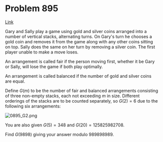# Problem 895

[Link](https://projecteuler.net/problem=895)

Gary and Sally play a game using gold and silver coins arranged into a number of vertical stacks, alternating turns. On Gary's turn he chooses a gold coin and removes it from the game along with any other coins sitting on top. Sally does the same on her turn by removing a silver coin. The first player unable to make a move loses.

An arrangement is called fair if the person moving first, whether it be Gary or Sally, will lose the game if both play optimally.

An arrangement is called balanced if the number of gold and silver coins are equal.

Define $G(m)$ to be the number of fair and balanced arrangements consisting of three non-empty stacks, each not exceeding $m$ in size. Different orderings of the stacks are to be counted separately, so $G(2)=6$ due to the following six arrangements:

![0895_G2.png](resources/images/0895_G2.png?1714251811)

You are also given $G(5)=348$ and $G(20)=125825982708$.

Find $G(9898)$ giving your answer modulo $989898989$.
